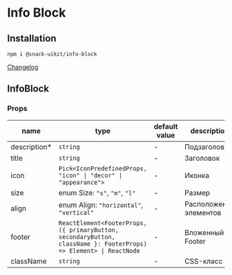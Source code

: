 # Info Block

## Installation
`npm i @snack-uikit/info-block`

[Changelog](./CHANGELOG.md)



[//]: DOCUMENTATION_SECTION_START
[//]: THIS_SECTION_IS_AUTOGENERATED_PLEASE_DONT_EDIT_IT
## InfoBlock
### Props
| name | type | default value | description |
|------|------|---------------|-------------|
| description* | `string` | - | Подзаголовок |
| title | `string` | - | Заголовок |
| icon | `Pick<IconPredefinedProps, "icon" \| "decor" \| "appearance">` | - | Иконка |
| size | enum Size: `"s"`, `"m"`, `"l"` | - | Размер |
| align | enum Align: `"horizontal"`, `"vertical"` | - | Расположение элементов |
| footer | `ReactElement<FooterProps, ({ primaryButton, secondaryButton, className }: FooterProps) => Element> \| ReactNode` | - | Вложенный Footer |
| className | `string` | - | CSS-класс |


[//]: DOCUMENTATION_SECTION_END

